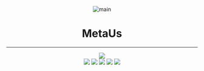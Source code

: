 <div align="center">   
   
![main](https://user-images.githubusercontent.com/99188096/179883903-fdd85678-fcef-4b9d-9b6b-d947724753ce.gif)


# MetaUs
   
***
<img src="https://img.shields.io/badge/Spring-6DB33F?style=for-the-badge&logo=Python&logoColor=white"/></a>   
<img src="https://img.shields.io/badge/Html5-E34F26?style=for-the-badge&logo=Python&logoColor=white"/></a>
<img src="https://img.shields.io/badge/CSS3-1572B6?style=for-the-badge&logo=Python&logoColor=white"/></a>
<img src="https://img.shields.io/badge/JavaScript-F7DF1E?style=for-the-badge&logo=Python&logoColor=white"/></a>
<img src="https://img.shields.io/badge/jQuery-0769AD?style=for-the-badge&logo=Python&logoColor=white"/></a>
<img src="https://img.shields.io/badge/Bootstrap-7952B3?style=for-the-badge&logo=Python&logoColor=white"/></a>

</div>
